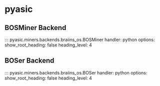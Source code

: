 # pyasic
## BOSMiner Backend

::: pyasic.miners.backends.braiins_os.BOSMiner
    handler: python
    options:
        show_root_heading: false
        heading_level: 4

## BOSer Backend

::: pyasic.miners.backends.braiins_os.BOSer
    handler: python
    options:
        show_root_heading: false
        heading_level: 4
